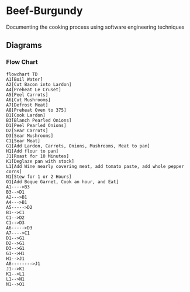 # Beef-Burgundy
Documenting the cooking process using software engineering techniques

## Diagrams

### Flow Chart

```mermaid
flowchart TD
A1[Boil Water]
A2[Cut Bacon into Lardon]
A4[Preheat Le Cruset]
A5[Peel Carrots]
A6[Cut Mushrooms]
A7[Defrost Meat]
A8[Preheat Oven to 375]
B1[Cook Lardon]
B3[Blanch Pearled Onions]
D1[Peel Pearled Onions]
D2[Sear Carrots]
D3[Sear Mushrooms]
C1[Sear Meat]
G1[Add Lardon, Carrots, Onions, Mushrooms, Meat to pan]
H1[Add flour to pan]
J1[Roast for 10 Minutes]
K1[Deglaze pan with stock]
L1[Add Wine nearly covering meat, add tomato paste, add whole pepper corns]
N1[Stew for 1 or 2 Hours]
O1[Add Boque Garnet, Cook an hour, and Eat]
A1---->B3
B3-->D1
A2--->B1
A4--->B1
A5----->D2
B1-->C1
C1-->D2
C1-->D3
A6----->D3
A7---->C1
D1-->G1
D2-->G1
D3-->G1
G1-->H1
H1-->J1
A8-------->J1
J1-->K1
K1-->L1
L1-->N1
N1-->O1
```

